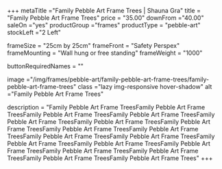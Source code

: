 +++
metaTitle ="Family Pebble Art Frame Trees | Shauna Gra"
title = "Family Pebble Art Frame Trees"
price = "35.00"
downFrom ="40.00"
saleOn ="yes"
productGroup ="frames"
productType = "pebble-art"
stockLeft ="2 Left"

frameSize = "25cm by 25cm"
frameFront = "Safety Perspex"
frameMounting = "Wall hung or free standing"
frameWeight = "1000"

buttonRequiredNames = ""

image ="/img/frames/pebble-art/family-pebble-art-frame-trees/family-pebble-art-frame-trees"
class ="lazy img-responsive hover-shadow"
alt ="Family Pebble Art Frame Trees"

description = "Family Pebble Art Frame TreesFamily Pebble Art Frame TreesFamily Pebble Art Frame TreesFamily Pebble Art Frame TreesFamily Pebble Art Frame TreesFamily Pebble Art Frame TreesFamily Pebble Art Frame TreesFamily Pebble Art Frame TreesFamily Pebble Art Frame TreesFamily Pebble Art Frame TreesFamily Pebble Art Frame TreesFamily Pebble Art Frame TreesFamily Pebble Art Frame TreesFamily Pebble Art Frame TreesFamily Pebble Art Frame TreesFamily Pebble Art Frame TreesFamily Pebble Art Frame TreesFamily Pebble Art Frame Trees"
+++